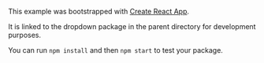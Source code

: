 This example was bootstrapped with [Create React App](https://github.com/facebook/create-react-app).

It is linked to the dropdown package in the parent directory for development purposes.

You can run `npm install` and then `npm start` to test your package.

